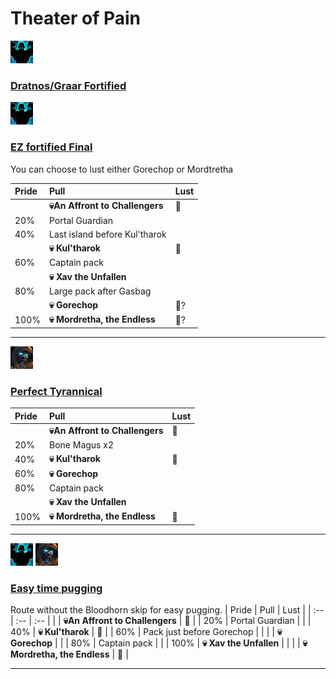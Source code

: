# Theater of Pain



![Fortified](../__media/fortified.png)

### [Dratnos/Graar Fortified](https://raw.githubusercontent.com/holicron/Routes/main/Theater%20of%20Pain/Dratnos_Graar_Fortified.txt)





![Fortified](../__media/fortified.png)

### [EZ fortified Final](https://raw.githubusercontent.com/holicron/Routes/main/Theater%20of%20Pain/EZ_Fortified_Final.txt)
You can choose to lust either Gorechop or Mordtretha

| Pride | Pull | Lust |
| :-- | :-- | :-- |
| | **💀An Affront to Challengers** | 💢 |
| 20% | Portal Guardian | |
| 40%  | Last island before Kul'tharok | |
|   | **💀 Kul'tharok** | 💢 |
| 60%  | Captain pack | |
|  | **💀 Xav the Unfallen** | |
| 80% | Large pack after Gasbag | |
| |  **💀 Gorechop** | 💢? |
| 100% | **💀 Mordretha, the Endless** | 💢? |

---


![Perfect Tyrannical](../__media/tyrannical.png)

### [Perfect Tyrannical](https://raw.githubusercontent.com/holicron/Routes/main/Theater%20of%20Pain/Perfect_Tyrannical.txt)

| Pride | Pull | Lust |
| :-- | :-- | :-- |
| | **💀An Affront to Challengers** | 💢 |
| 20% | Bone Magus x2 | |
| 40% | **💀 Kul'tharok** | 💢 |
| 60% | **💀 Gorechop** | |
| 80%  | Captain pack | |
|  | **💀 Xav the Unfallen** |  |
| 100% | **💀 Mordretha, the Endless** | 💢 |

---

![Fortified](../__media/fortified.png) ![Tyrannical](../__media/tyrannical.png)

### [Easy time pugging](https://raw.githubusercontent.com/holicron/Routes/main/Theater%20of%20Pain/Easy_time_pugging.txt)
Route without the Bloodhorn skip for easy pugging.
| Pride | Pull | Lust |
| :-- | :-- | :-- |
| | **💀An Affront to Challengers** | 💢 |
| 20%  | Portal Guardian | |
| 40% | **💀 Kul'tharok** | 💢 |
| 60% | Pack just before Gorechop |  |
| | **💀 Gorechop** |  |
| 80% | Captain pack |  |
| 100% | **💀 Xav the Unfallen** |  |
|  | **💀 Mordretha, the Endless** | 💢 |

---
